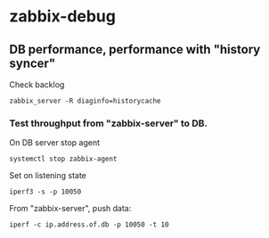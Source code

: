 # zabbix-debug

## DB performance, performance with "history syncer"

Check backlog

```
zabbix_server -R diaginfo=historycache
```

### Test throughput from "zabbix-server" to DB.

On DB server stop agent

```
systemctl stop zabbix-agent
```

Set on listening state

```
iperf3 -s -p 10050
```

From "zabbix-server", push data:

```
iperf -c ip.address.of.db -p 10050 -t 10
```


